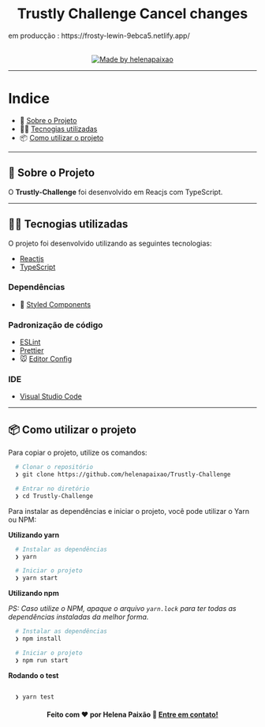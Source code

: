 <h1 align="center">
  Trustly Challenge Cancel changes
</h1>
em producção : https://frosty-lewin-9ebca5.netlify.app/

<p align="center">
  <!--  <img alt="GitHub language count" src="https://img.shields.io/github/languages/count/helenapaixao/Trustly-Challenge"> -->

<!--   <img alt="GitHub top language" src="https://img.shields.io/github/languages/top/helenapaixao/Trustly-Challenge?logo=typescript">
 -->
<!--   <img alt="GitHub repo size in bytes" src="https://img.shields.io/github/repo-size/helenapaixao/Trustly-Challenge?color=green"> -->

  <br>

<!--   <img alt="GitHub code size in bytes" src="https://img.shields.io/github/last-commit/helenapaixao/Trustly-Challenge"> -->

  <a href="https://www.linkedin.com/in/helenapaixao/">
    <img alt="Made by helenapaixao" src="https://img.shields.io/badge/made%20by-helenapaixao-%2304D361">
  </a>
</p>

---




# Indice

- :rocket: [Sobre o Projeto](#rocket-sobre-o-projeto)
- 👨‍💻️ [Tecnogias utilizadas](#%EF%B8%8F-tecnogias-utilizadas)
- 📦️ [Como utilizar o projeto](#%EF%B8%8F-como-utilizar-o-projeto)


---

## :rocket: Sobre o Projeto

O **Trustly-Challenge**  foi desenvolvido em Reacjs com TypeScript.
 

---

## 👨‍💻️ Tecnogias utilizadas

O projeto foi desenvolvido utilizando as seguintes tecnologias:

- [Reactjs](https://pt-br.reactjs.org/)
- [TypeScript](https://www.typescriptlang.org/)

### Dependências

  - :nail_care: [Styled Components](https://styled-components.com/)

### Padronização de código

  - [ESLint](https://eslint.org/)
  - [Prettier](https://prettier.io/)
  - :mouse: [Editor Config](https://editorconfig.org/)

### IDE

  - [Visual Studio Code](https://code.visualstudio.com/)

---

## 📦️ Como utilizar o projeto

Para copiar o projeto, utilize os comandos:

```bash
  # Clonar o repositório
  ❯ git clone https://github.com/helenapaixao/Trustly-Challenge

  # Entrar no diretório
  ❯ cd Trustly-Challenge

```
Para instalar as dependências e iniciar o projeto, você pode utilizar o Yarn ou NPM:

**Utilizando yarn**

```bash
  # Instalar as dependências
  ❯ yarn

  # Iniciar o projeto
  ❯ yarn start
```

**Utilizando npm**

*PS: Caso utilize o NPM, apaque o arquivo `yarn.lock` para ter todas as dependências instaladas da melhor forma.*

```bash
  # Instalar as dependências
  ❯ npm install

  # Iniciar o projeto
  ❯ npm run start
```


**Rodando o test**

```bash

  ❯ yarn test


```



<h4 align="center">
  Feito com ❤️ por Helena Paixão 👋️ <a href="hp.helenapaixao@gmail.com">Entre em contato!</a>
</h4>
